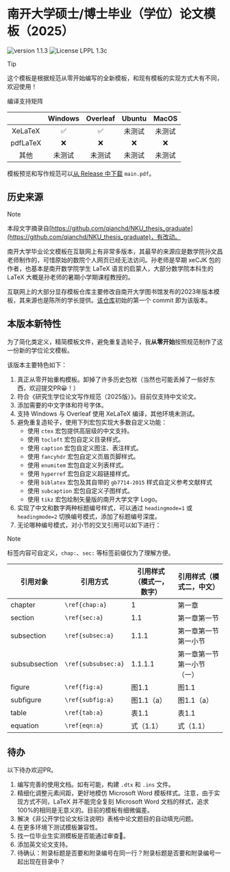 # 南开大学硕士/博士毕业（学位）论文模板（2025）

![version 1.1.3](https://img.shields.io/badge/version-1.1.3-blue)
![License LPPL 1.3c](https://img.shields.io/badge/License-LPPL%201.3c-blue?logo=latex&logoColor=white)

> [!TIP]
> 这个模板是根据规范从零开始编写的全新模板，和现有模板的实现方式大有不同，欢迎使用！

编译支持矩阵

|  | Windows | Overleaf | Ubuntu | MacOS |
|:--:|:--:|:--:|:--:|:--:|
| XeLaTeX | ✅ | ✅ | 未测试 | 未测试 |
| pdfLaTeX | ❌ | ❌ | ❌ | ❌ |
| 其他 | 未测试 | 未测试 | 未测试 | 未测试 |

模板预览和写作规范可以[从 Release 中下载](https://github.com/alumik/nkthesis/releases/latest) `main.pdf`。

## 历史来源

> [!NOTE]
> 本段文字摘录自[https://github.com/qianchd/NKU_thesis_graduate](https://github.com/qianchd/NKU_thesis_graduate)，有改动。

南开大学毕业论文模板在互联网上有非常多版本，其最早的来源应是数学院孙文昌老师制作的，可惜原始的数院个人网页已经无法访问。孙老师是早期 xeCJK 包的作者，也基本是南开数学院学生 LaTeX 语言的启蒙人，大部分数学院本科生的 LaTeX 大概是孙老师的暑期小学期课程教授的。

互联网上的大部分显存模板仓库主要修改自南开大学图书馆发布的2023年版本模板，其来源也是陈所的学长提供。[该仓库](https://github.com/qianchd/NKU_thesis_graduate)初始的第一个 commit 即为该版本。

## 本版本新特性

为了简化类定义，精简模板文件，避免重复造轮子，我**从零开始**按照规范制作了这一份新的学位论文模板。

该版本主要特色如下：

1. 真正从零开始重构模板。卸掉了许多历史包袱（当然也可能丢掉了一些好东西，欢迎提交PR😀！）
2. 符合《研究生学位论文写作规范（2025版）》。目前仅支持中文论文。
3. 添加需要的中文字体和符号字体。
4. 支持 Windows 与 Overleaf 使用 XeLaTeX 编译，其他环境未测试。
5. 避免重复造轮子，使用下列宏包实现大多数自定义功能：
    - 使用 `ctex` 宏包提供高层级的中文支持。
    - 使用 `tocloft` 宏包自定义目录样式。
    - 使用 `caption` 宏包自定义图注、表注样式。
    - 使用 `fancyhdr` 宏包自定义页眉页脚样式。
    - 使用 `enumitem` 宏包自定义列表样式。
    - 使用 `hyperref` 宏包自定义超链接样式。
    - 使用 `biblatex` 宏包及其自带的 `gb7714-2015` 样式自定义参考文献样式
    - 使用 `subcaption` 宏包自定义子图样式。
    - 使用 `tikz` 宏包绘制矢量版的南开大学文字 Logo。
6. 实现了中文和数字两种标题编号样式，可以通过 `headingmode=1` 或 `headingmode=2` 切换编号模式，添加了标题编号深度。
7. 无论哪种编号模式，对小节的交叉引用可以如下进行：
   
> [!NOTE]
> 标签内容可自定义，`chap:`、`sec:` 等标签前缀仅为了理解方便。

| 引用对象 | 引用方式 | 引用样式（模式一，数字） | 引用样式（模式二，中文） |
| ------- | ------- | -------- | -------- |
| chapter | `\ref{chap:a}` | 1 | 第一章 |
| section | `\ref{sec:a}` | 1.1 | 第一章第一节 |
| subsection | `\ref{subsec:a}` | 1.1.1 | 第一章第一节第一小节 |
| subsubsection | `\ref{subsubsec:a}` | 1.1.1.1 | 第一章第一节第一小节（一） |
| figure | `\ref{fig:a}` | 图1.1 | 图1.1 |
| subfigure | `\ref{subfig:a}` | 图1.1（a） | 图1.1（a） |
| table | `\ref{tab:a}` | 表1.1 | 表1.1 |
| equation | `\ref{eqn:a}` | 式（1.1） | 式（1.1） |

## 待办

以下待办欢迎PR。

1. 编写完善的使用文档。如有可能，构建 `.dtx` 和 `.ins` 文件。
2. 精细化调整元素间距，更好地模仿 Microsoft Word 模板样式。注意，由于实现方式不同，LaTeX 并不能完全复刻 Microsoft Word 文档的样式，追求100%的相同是无意义的。目前的模板有细微偏差。
3. 解决《非公开学位论文标注说明》表格中论文题目的自动填充问题。
4. 在更多环境下测试模板兼容性。
5. 找一位毕业生实测模板是否能通过审查🤣。
6. 添加英文论文支持。
7. 待确认：附录标题是否要和附录编号在同一行？附录标题是否要和附录编号一起出现在目录中？
